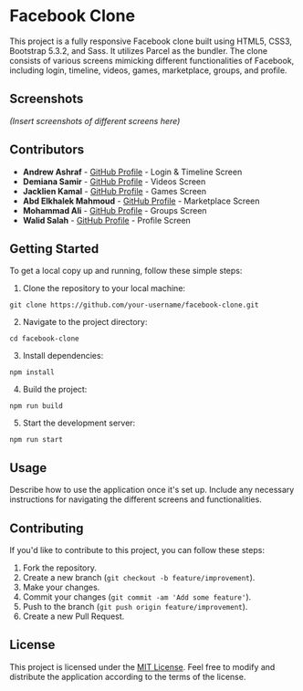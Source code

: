 # Facebook Clone

This project is a fully responsive Facebook clone built using HTML5, CSS3, Bootstrap 5.3.2, and Sass. It utilizes Parcel as the bundler. The clone consists of various screens mimicking different functionalities of Facebook, including login, timeline, videos, games, marketplace, groups, and profile.

## Screenshots

*(Insert screenshots of different screens here)*

## Contributors

- **Andrew Ashraf** - [GitHub Profile](https://github.com/AndrewJacop) - Login & Timeline Screen
- **Demiana Samir** - [GitHub Profile](https://github.com/demiana55samir) - Videos Screen
- **Jacklien Kamal** - [GitHub Profile](https://github.com/Jacklien-Kamal) - Games Screen
- **Abd Elkhalek Mahmoud** - [GitHub Profile](https://github.com/KOOLAF) - Marketplace Screen
- **Mohammad Ali** - [GitHub Profile](https://github.com/Kohlaa) - Groups Screen
- **Walid Salah** - [GitHub Profile](https://github.com/BolaSalah) - Profile Screen

## Getting Started

To get a local copy up and running, follow these simple steps:

1. Clone the repository to your local machine:

```
git clone https://github.com/your-username/facebook-clone.git
```

2. Navigate to the project directory:

```
cd facebook-clone
```

3. Install dependencies:

```
npm install
```

4. Build the project:

```
npm run build
```

5. Start the development server:

```
npm run start
```

## Usage

Describe how to use the application once it's set up. Include any necessary instructions for navigating the different screens and functionalities.

## Contributing

If you'd like to contribute to this project, you can follow these steps:

1. Fork the repository.
2. Create a new branch (`git checkout -b feature/improvement`).
3. Make your changes.
4. Commit your changes (`git commit -am 'Add some feature'`).
5. Push to the branch (`git push origin feature/improvement`).
6. Create a new Pull Request.

## License

This project is licensed under the [MIT License](https://github.com/AndrewJacop/facebook-clone/blob/main/LICENSE). Feel free to modify and distribute the application according to the terms of the license.

